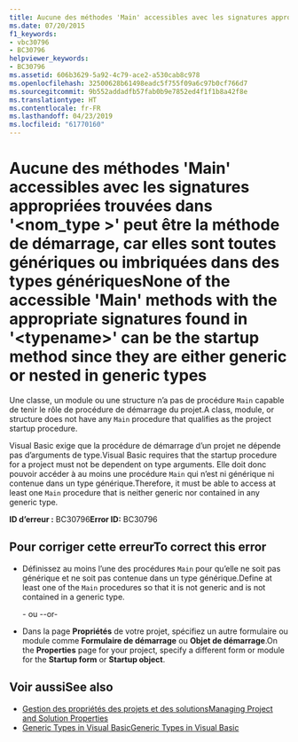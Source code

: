```yaml
---
title: Aucune des méthodes 'Main' accessibles avec les signatures appropriées trouvées dans '<typename>' peut être la méthode de démarrage, car elles sont toutes génériques ou imbriquées dans des types génériques
ms.date: 07/20/2015
f1_keywords:
- vbc30796
- BC30796
helpviewer_keywords:
- BC30796
ms.assetid: 606b3629-5a92-4c79-ace2-a530cab8c978
ms.openlocfilehash: 32500628b61498eadc5f755f09a6c97b0cf766d7
ms.sourcegitcommit: 9b552addadfb57fab0b9e7852ed4f1f1b8a42f8e
ms.translationtype: HT
ms.contentlocale: fr-FR
ms.lasthandoff: 04/23/2019
ms.locfileid: "61770160"
---
```

# <a name="none-of-the-accessible-main-methods-with-the-appropriate-signatures-found-in-typename-can-be-the-startup-method-since-they-are-either-generic-or-nested-in-generic-types"></a><span data-ttu-id="e78a3-102">Aucune des méthodes 'Main' accessibles avec les signatures appropriées trouvées dans '\<nom_type >' peut être la méthode de démarrage, car elles sont toutes génériques ou imbriquées dans des types génériques</span><span class="sxs-lookup"><span data-stu-id="e78a3-102">None of the accessible 'Main' methods with the appropriate signatures found in '\<typename>' can be the startup method since they are either generic or nested in generic types</span></span>
<span data-ttu-id="e78a3-103">Une classe, un module ou une structure n’a pas de procédure `Main` capable de tenir le rôle de procédure de démarrage du projet.</span><span class="sxs-lookup"><span data-stu-id="e78a3-103">A class, module, or structure does not have any `Main` procedure that qualifies as the project startup procedure.</span></span>  
  
 <span data-ttu-id="e78a3-104">Visual Basic exige que la procédure de démarrage d’un projet ne dépende pas d’arguments de type.</span><span class="sxs-lookup"><span data-stu-id="e78a3-104">Visual Basic requires that the startup procedure for a project must not be dependent on type arguments.</span></span> <span data-ttu-id="e78a3-105">Elle doit donc pouvoir accéder à au moins une procédure `Main` qui n’est ni générique ni contenue dans un type générique.</span><span class="sxs-lookup"><span data-stu-id="e78a3-105">Therefore, it must be able to access at least one `Main` procedure that is neither generic nor contained in any generic type.</span></span>  
  
 <span data-ttu-id="e78a3-106">**ID d’erreur :** BC30796</span><span class="sxs-lookup"><span data-stu-id="e78a3-106">**Error ID:** BC30796</span></span>  
  
## <a name="to-correct-this-error"></a><span data-ttu-id="e78a3-107">Pour corriger cette erreur</span><span class="sxs-lookup"><span data-stu-id="e78a3-107">To correct this error</span></span>  
  
- <span data-ttu-id="e78a3-108">Définissez au moins l’une des procédures `Main` pour qu’elle ne soit pas générique et ne soit pas contenue dans un type générique.</span><span class="sxs-lookup"><span data-stu-id="e78a3-108">Define at least one of the `Main` procedures so that it is not generic and is not contained in a generic type.</span></span>  
  
     <span data-ttu-id="e78a3-109">- ou -</span><span class="sxs-lookup"><span data-stu-id="e78a3-109">-or-</span></span>  
  
- <span data-ttu-id="e78a3-110">Dans la page **Propriétés** de votre projet, spécifiez un autre formulaire ou module comme **Formulaire de démarrage** ou **Objet de démarrage**.</span><span class="sxs-lookup"><span data-stu-id="e78a3-110">On the **Properties** page for your project, specify a different form or module for the **Startup form** or **Startup object**.</span></span>  
  
## <a name="see-also"></a><span data-ttu-id="e78a3-111">Voir aussi</span><span class="sxs-lookup"><span data-stu-id="e78a3-111">See also</span></span>

- [<span data-ttu-id="e78a3-112">Gestion des propriétés des projets et des solutions</span><span class="sxs-lookup"><span data-stu-id="e78a3-112">Managing Project and Solution Properties</span></span>](/visualstudio/ide/managing-project-and-solution-properties)
- [<span data-ttu-id="e78a3-113">Generic Types in Visual Basic</span><span class="sxs-lookup"><span data-stu-id="e78a3-113">Generic Types in Visual Basic</span></span>](../../visual-basic/programming-guide/language-features/data-types/generic-types.md)

